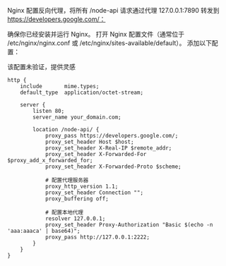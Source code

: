 Nginx 配置反向代理，将所有 /node-api 请求通过代理 127.0.0.1:7890 转发到 https://developers.google.com/：

确保你已经安装并运行 Nginx。
打开 Nginx 配置文件（通常位于 /etc/nginx/nginx.conf 或 /etc/nginx/sites-available/default）。
添加以下配置：

该配置未验证，提供灵感
```nginx configuration
http {
    include       mime.types;
    default_type  application/octet-stream;

    server {
        listen 80;
        server_name your_domain.com;

        location /node-api/ {
            proxy_pass https://developers.google.com/;
            proxy_set_header Host $host;
            proxy_set_header X-Real-IP $remote_addr;
            proxy_set_header X-Forwarded-For $proxy_add_x_forwarded_for;
            proxy_set_header X-Forwarded-Proto $scheme;

            # 配置代理服务器
            proxy_http_version 1.1;
            proxy_set_header Connection "";
            proxy_buffering off;

            # 配置本地代理
            resolver 127.0.0.1;
            proxy_set_header Proxy-Authorization "Basic $(echo -n 'aaa:aaaca' | base64)";
            proxy_pass http://127.0.0.1:2222;
        }
    }
}

```
